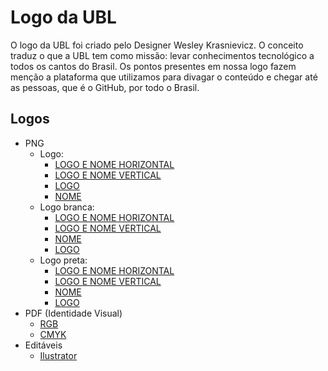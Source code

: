 # Logo da UBL

O logo da UBL foi criado pelo Designer Wesley Krasnievicz. O conceito traduz o que a UBL tem como missão: levar conhecimentos tecnológico a todos os cantos do Brasil. Os pontos presentes em nossa logo fazem menção a plataforma que utilizamos para divagar o conteúdo e chegar até as pessoas, que é o GitHub, por todo o Brasil.


## Logos
- PNG
  - Logo:
    - [LOGO E NOME HORIZONTAL](./PNG/Logo-sem-fundo-padrão/LOGO-UBL-SEM-FUNDO-09.png)
    - [LOGO E NOME VERTICAL](./PNG/Logo-sem-fundo-padrão/LOGO-UBL-SEM-FUNDO-10.png)
    - [LOGO](./PNG/Logo-sem-fundo-padrão/LOGO-UBL-SEM-FUNDO-11.png)
    - [NOME](./PNG/Logo-sem-fundo-padrão/LOGO-UBL-SEM-FUNDO-12.png)
  - Logo branca:
    - [LOGO E NOME HORIZONTAL](./PNG/Logo%20branca/LOGO-UBL-SEM-FUNDO-03.png)
    - [LOGO E NOME VERTICAL](./PNG/Logo%20branca/LOGO-UBL-SEM-FUNDO-04.png)
    - [NOME](./PNG/Logo%20branca/LOGO-UBL-SEM-FUNDO-01.png)
    - [LOGO](./PNG/Logo%20branca/LOGO-UBL-SEM-FUNDO-02.png)
  - Logo preta:
    - [LOGO E NOME HORIZONTAL](./PNG/logo-preta/LOGO-UBL-SEM-FUNDO-06.png)
    - [LOGO E NOME VERTICAL](./PNG/logo-preta/LOGO-UBL-SEM-FUNDO-05.png)
    - [NOME](./PNG/logo-preta/LOGO-UBL-SEM-FUNDO-08.png)
    - [LOGO](./PNG/logo-preta/LOGO-UBL-SEM-FUNDO-07.png)
- PDF (Identidade Visual)
  - [RGB](./PDF/LOGO-UBL-RGB.pdf)
  - [CMYK](./PDF/LOGO-UBL-CMYK.pdf)
- Editáveis
  - [Ilustrator](./AI)
 
